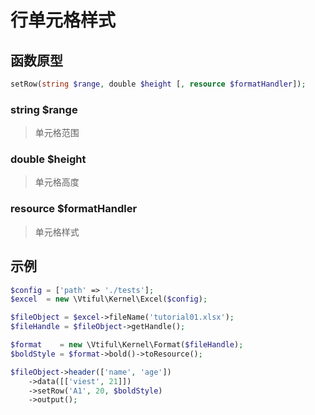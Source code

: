 # 行单元格样式

## **函数原型**

```php
setRow(string $range, double $height [, resource $formatHandler]);
```

### **string $range**

> 单元格范围

### **double $height**

> 单元格高度

### **resource $formatHandler**

> 单元格样式

## 示例

```php
$config = ['path' => './tests'];
$excel  = new \Vtiful\Kernel\Excel($config);

$fileObject = $excel->fileName('tutorial01.xlsx');
$fileHandle = $fileObject->getHandle();

$format    = new \Vtiful\Kernel\Format($fileHandle);
$boldStyle = $format->bold()->toResource();

$fileObject->header(['name', 'age'])
    ->data([['viest', 21]])
    ->setRow('A1', 20, $boldStyle)
    ->output();
```

